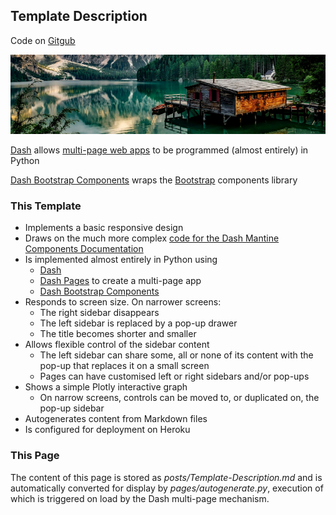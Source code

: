## Template Description

Code on [Gitgub](https://github.com/dh3968mlq/dash-bootstrap-responsive-template)

![Example image](/static/pexels-pixabay-147411_cropped.png)   

[Dash](https://dash.plotly.com/) allows [multi-page web apps](https://dash.plotly.com/)
to be programmed (almost entirely) in Python

[Dash Bootstrap Components](https://dash-bootstrap-components.opensource.faculty.ai/)
wraps the [Bootstrap](https://getbootstrap.com/docs/3.4/components/) components library

### This Template

* Implements a basic responsive design
* Draws on the much more complex [code for the Dash Mantine Components Documentation](https://github.com/snehilvj/dmc-docs)
* Is implemented almost entirely in Python using
    * [Dash](https://dash.plotly.com/urls)
    * [Dash Pages](https://dash.plotly.com/urls) to create a multi-page app
    * [Dash Bootstrap Components](https://dash-bootstrap-components.opensource.faculty.ai/)
* Responds to screen size. On narrower screens:
    * The right sidebar disappears
    * The left sidebar is replaced by a pop-up drawer
    * The title becomes shorter and smaller
* Allows flexible control of the sidebar content
    * The left sidebar can share some, all or none of its content with the pop-up that replaces it on a small screen
    * Pages can have customised left or right sidebars and/or pop-ups
* Shows a simple Plotly interactive graph
    * On narrow screens, controls can be moved to, or duplicated on, the pop-up sidebar 
* Autogenerates content from Markdown files
* Is configured for deployment on Heroku

### This Page

The content of this page is stored as *posts/Template-Description.md* and is automatically 
converted for display by *pages/autogenerate.py*, execution of which is 
triggered on load by the Dash multi-page mechanism.


